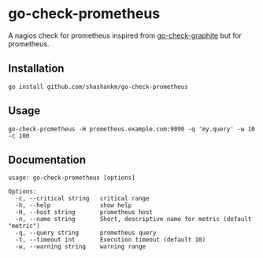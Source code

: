 # go-check-prometheus

A nagios check for prometheus inspired from 
[go-check-graphite](https://github.com/SegFaultAX/go-check-graphite) but for prometheus.

## Installation

`go install github.com/shashankm/go-check-prometheus`

## Usage

```shell
go-check-prometheus -H prometheus.example.com:9090 -q 'my.query' -w 10 -c 100
```

## Documentation

```
usage: go-check-prometheus [options]

Options:
  -c, --critical string   critical range
  -h, --help              show help
  -H, --host string       prometheus host
  -n, --name string       Short, descriptive name for metric (default "metric")
  -q, --query string      prometheus query
  -t, --timeout int       Execution timeout (default 10)
  -w, --warning string    warning range
```
